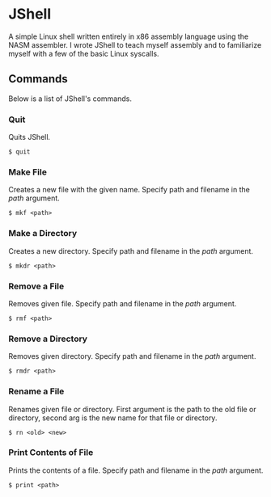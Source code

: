# JShell
A simple Linux shell written entirely in x86 assembly language using the NASM assembler. I wrote JShell to teach myself assembly and to familiarize myself with a few of the basic Linux syscalls.

## Commands
Below is a list of JShell's commands.

### Quit
Quits JShell.
```
$ quit
```

### Make File
Creates a new file with the given name. Specify path and filename in the *path* argument.
```
$ mkf <path>
```

### Make a Directory
Creates a new directory. Specify path and filename in the *path* argument.
```
$ mkdr <path>
```

### Remove a File
Removes given file. Specify path and filename in the *path* argument.
```
$ rmf <path>
```

### Remove a Directory
Removes given directory. Specify path and filename in the *path* argument.
```
$ rmdr <path>
```

### Rename a File
Renames given file or directory. First argument is the path to the old file or directory, second arg is the new name for that file or directory.
```
$ rn <old> <new>
```

### Print Contents of File
Prints the contents of a file. Specify path and filename in the *path* argument.
```
$ print <path>
```
